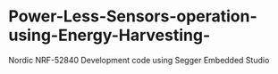 # Power-Less-Sensors-operation-using-Energy-Harvesting-
Nordic NRF-52840 Development code using Segger Embedded Studio


